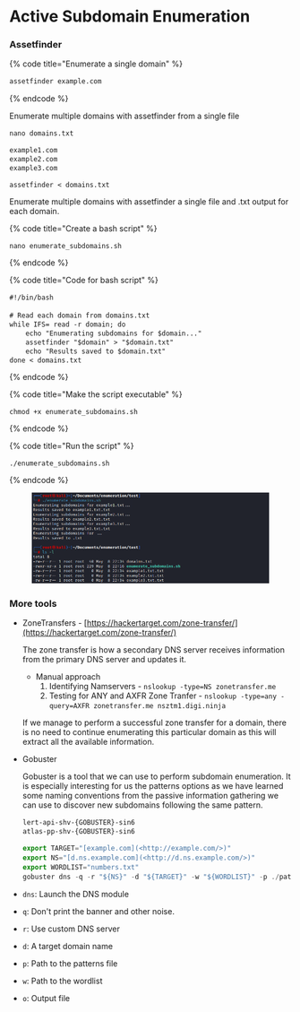 # Active Subdomain Enumeration

### Assetfinder

{% code title="Enumerate a single domain" %}
```bash
assetfinder example.com
```
{% endcode %}

Enumerate multiple domains with assetfinder from a single file

```
nano domains.txt
```

```
example1.com
example2.com
example3.com
```

```
assetfinder < domains.txt
```

Enumerate multiple domains with assetfinder a single file and .txt output for each domain.

{% code title="Create a bash script" %}
```
nano enumerate_subdomains.sh
```
{% endcode %}

{% code title="Code for bash script" %}
```
#!/bin/bash

# Read each domain from domains.txt
while IFS= read -r domain; do
    echo "Enumerating subdomains for $domain..."
    assetfinder "$domain" > "$domain.txt"
    echo "Results saved to $domain.txt"
done < domains.txt
```
{% endcode %}

{% code title="Make the script executable" %}
```
chmod +x enumerate_subdomains.sh
```
{% endcode %}

{% code title="Run the script" %}
```
./enumerate_subdomains.sh
```
{% endcode %}

<figure><img src="../../.gitbook/assets/image (4).png" alt=""><figcaption></figcaption></figure>

### More tools

*   ZoneTransfers - [https://hackertarget.com/zone-transfer/](https://hackertarget.com/zone-transfer/)

    The zone transfer is how a secondary DNS server receives information from the primary DNS server and updates it.

    * Manual approach
      1. Identifying Namservers - `nslookup -type=NS zonetransfer.me`
      2. Testing for ANY and AXFR Zone Tranfer - `nslookup -type=any -query=AXFR zonetransfer.me nsztm1.digi.ninja`

    If we manage to perform a successful zone transfer for a domain, there is no need to continue enumerating this particular domain as this will extract all the available information.
*   Gobuster

    Gobuster is a tool that we can use to perform subdomain enumeration. It is especially interesting for us the patterns options as we have learned some naming conventions from the passive information gathering we can use to discover new subdomains following the same pattern.

    ```
    lert-api-shv-{GOBUSTER}-sin6
    atlas-pp-shv-{GOBUSTER}-sin6
    ```

    ```jsx
    export TARGET="[example.com](<http://example.com/>)"
    export NS="[d.ns.example.com](<http://d.ns.example.com/>)"
    export WORDLIST="numbers.txt"
    gobuster dns -q -r "${NS}" -d "${TARGET}" -w "${WORDLIST}" -p ./patterns.txt -o "gobuster_${TARGET}.txt"
    ```
* `dns`: Launch the DNS module
* `q`: Don't print the banner and other noise.
* `r`: Use custom DNS server
* `d`: A target domain name
* `p`: Path to the patterns file
* `w`: Path to the wordlist
* `o`: Output file
